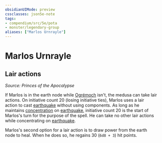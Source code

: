 ```yaml
---
obsidianUIMode: preview
cssclasses: json5e-note
tags:
- compendium/src/5e/pota
- monster/legendary-group
aliases: ["Marlos Urnrayle"]
---
```

# Marlos Urnrayle

## Lair actions
_Source: Princes of the Apocalypse_

If Marlos is in the earth node while [Ogrémoch](/2-Mechanics/CLI/bestiary/npc/ogremoch-pota.md) isn't, the medusa can take lair actions. On initiative count 20 (losing initiative ties), Marlos uses a lair action to cast [earthquake](/2-Mechanics/CLI/spells/earthquake.md) without using components. As long as he maintains [concentration](/2-Mechanics/CLI/rules/conditions.md#concentration) on [earthquake](/2-Mechanics/CLI/spells/earthquake.md), initiative count 20 is the start of Marlos's turn for the purpose of the spell. He can take no other lair actions while concentrating on [earthquake](/2-Mechanics/CLI/spells/earthquake.md).

Marlos's second option for a lair action is to draw power from the earth node to heal. When he does so, he regains 30 (`6d8 + 3`) hit points.